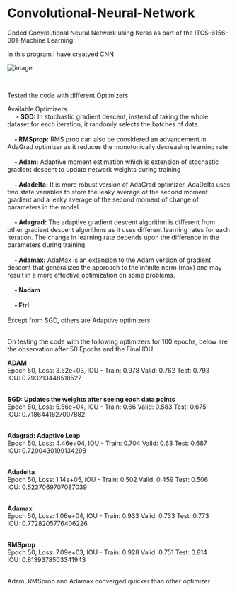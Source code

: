 # Convolutional-Neural-Network
Coded Convolutional Neural Network using Keras as part of the ITCS-6156-001-Machine Learning

In this program I have creatyed CNN 

![image](https://user-images.githubusercontent.com/13596624/193973175-ff526c29-64f6-4200-818e-5021274459d1.png)

<br/>

Tested the code with different Optimizers


Available Optimizers<br/>
&nbsp;&nbsp;&nbsp;&nbsp; **- SGD:** In stochastic gradient descent, instead of taking the whole dataset for each iteration, it randomly selects the batches of data.<br/><br/>
&nbsp;&nbsp;&nbsp;&nbsp;**- RMSprop:** RMS prop can also be considered an advancement in AdaGrad optimizer as it reduces the monotonically decreasing learning rate<br/><br/>
&nbsp;&nbsp;&nbsp;&nbsp;**- Adam:**   Adaptive moment estimation which is extension of stochastic gradient descent to update network weights during training<br/><br/>
&nbsp;&nbsp;&nbsp;&nbsp;**- Adadelta:** It is more robust version of AdaGrad optimizer. AdaDelta uses two state variables to store the leaky average of the second moment gradient and a leaky average of the second moment of change of parameters in the model. <br/><br/>
&nbsp;&nbsp;&nbsp;&nbsp;**- Adagrad:** The adaptive gradient descent algorithm is different from other gradient descent algorithms as it uses different learning rates for each iteration. The change in learning rate depends upon the difference in the parameters during training.<br/><br/>
&nbsp;&nbsp;&nbsp;&nbsp;**- Adamax:** AdaMax is an extension to the Adam version of gradient descent that generalizes the approach to the infinite norm (max) and may result in a more effective optimization on some problems.<br/><br/>
&nbsp;&nbsp;&nbsp;&nbsp;**- Nadam**<br/><br/>
&nbsp;&nbsp;&nbsp;&nbsp;**- Ftrl**<br/><br/>
 Except from SGD, others are Adaptive optimizers<br/><br/>

On testing the code with the following optimizers for 100 epochs, below are the observation after 50 Epochs and the Final IOU

**ADAM**<br/>
Epoch 50, Loss: 3.52e+03, IOU - Train: 0.978 Valid: 0.762 Test: 0.793<br/>
IOU: 0.793213448518527<br/><br/>

**SGD: Updates the weights after seeing each data points**<br/>
Epoch 50, Loss: 5.56e+04, IOU - Train: 0.66 Valid: 0.583 Test: 0.675<br/>
IOU: 0.7186441827007882<br/><br/>

**Adagrad: Adaptive Leap**<br/>
Epoch 50, Loss: 4.46e+04, IOU - Train: 0.704 Valid: 0.63 Test: 0.687<br/>
IOU: 0.7200430199134298<br/><br/>

**Adadelta**<br/>
Epoch 50, Loss: 1.14e+05, IOU - Train: 0.502 Valid: 0.459 Test: 0.506<br/>
IOU: 0.5237069707087039<br/><br/>

**Adamax**<br/>
Epoch 50, Loss: 1.06e+04, IOU - Train: 0.933 Valid: 0.733 Test: 0.773<br/>
IOU: 0.7728205776406226<br/><br/>

**RMSprop**<br/>
Epoch 50, Loss: 7.09e+03, IOU - Train: 0.928 Valid: 0.751 Test: 0.814<br/>
IOU: 0.8139378503341943 <br/><br/>

Adam, RMSprop and Adamax converged quicker than other optimizer
